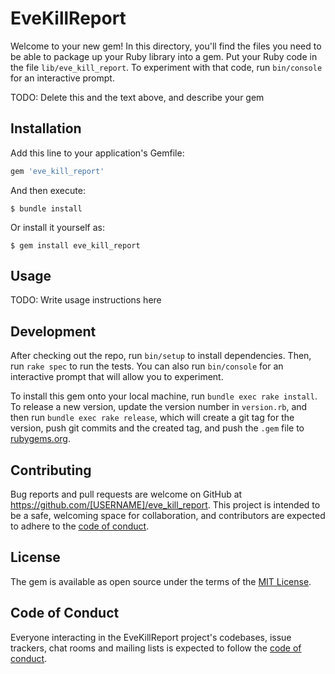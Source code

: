 # EveKillReport

Welcome to your new gem! In this directory, you'll find the files you need to be able to package up your Ruby library into a gem. Put your Ruby code in the file `lib/eve_kill_report`. To experiment with that code, run `bin/console` for an interactive prompt.

TODO: Delete this and the text above, and describe your gem

## Installation

Add this line to your application's Gemfile:

```ruby
gem 'eve_kill_report'
```

And then execute:

    $ bundle install

Or install it yourself as:

    $ gem install eve_kill_report

## Usage

TODO: Write usage instructions here

## Development

After checking out the repo, run `bin/setup` to install dependencies. Then, run `rake spec` to run the tests. You can also run `bin/console` for an interactive prompt that will allow you to experiment.

To install this gem onto your local machine, run `bundle exec rake install`. To release a new version, update the version number in `version.rb`, and then run `bundle exec rake release`, which will create a git tag for the version, push git commits and the created tag, and push the `.gem` file to [rubygems.org](https://rubygems.org).

## Contributing

Bug reports and pull requests are welcome on GitHub at https://github.com/[USERNAME]/eve_kill_report. This project is intended to be a safe, welcoming space for collaboration, and contributors are expected to adhere to the [code of conduct](https://github.com/[USERNAME]/eve_kill_report/blob/master/CODE_OF_CONDUCT.md).

## License

The gem is available as open source under the terms of the [MIT License](https://opensource.org/licenses/MIT).

## Code of Conduct

Everyone interacting in the EveKillReport project's codebases, issue trackers, chat rooms and mailing lists is expected to follow the [code of conduct](https://github.com/[USERNAME]/eve_kill_report/blob/master/CODE_OF_CONDUCT.md).
